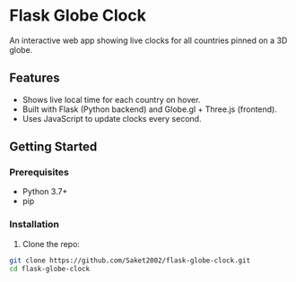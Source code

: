 
# Flask Globe Clock

An interactive web app showing live clocks for all countries pinned on a 3D globe.

## Features
- Shows live local time for each country on hover.
- Built with Flask (Python backend) and Globe.gl + Three.js (frontend).
- Uses JavaScript to update clocks every second.

## Getting Started

### Prerequisites

- Python 3.7+
- pip

### Installation

1. Clone the repo:

```bash
git clone https://github.com/Saket2002/flask-globe-clock.git
cd flask-globe-clock
